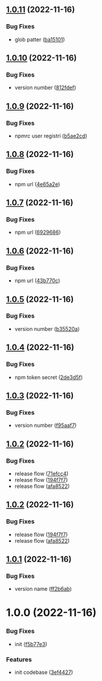 ## [1.0.11](https://github.com/patoi/oss-cache/compare/v1.0.10...v1.0.11) (2022-11-16)


### Bug Fixes

* glob patter ([ba15101](https://github.com/patoi/oss-cache/commit/ba151016043f065f4524cf6c3b156ed97bb462b1))

## [1.0.10](https://github.com/patoi/oss-cache/compare/v1.0.9...v1.0.10) (2022-11-16)


### Bug Fixes

* version number ([812fdef](https://github.com/patoi/oss-cache/commit/812fdef87831887e7860de46dd32ab8042bedb41))

## [1.0.9](https://github.com/patoi/oss-cache/compare/v1.0.8...v1.0.9) (2022-11-16)


### Bug Fixes

* npmrc user registrí ([b5ae2cd](https://github.com/patoi/oss-cache/commit/b5ae2cd9572759ee81ea5b914c7892598a41dd34))

## [1.0.8](https://github.com/patoi/oss-cache/compare/v1.0.7...v1.0.8) (2022-11-16)


### Bug Fixes

* npm url ([4e65a2e](https://github.com/patoi/oss-cache/commit/4e65a2e9cd5b08b53688de3e14b109a03bd87ba0))

## [1.0.7](https://github.com/patoi/oss-cache/compare/v1.0.6...v1.0.7) (2022-11-16)


### Bug Fixes

* npm url ([6929686](https://github.com/patoi/oss-cache/commit/6929686a287da558119aa549b8ba28ca94d7d591))

## [1.0.6](https://github.com/patoi/oss-cache/compare/v1.0.5...v1.0.6) (2022-11-16)


### Bug Fixes

* npm url ([43b770c](https://github.com/patoi/oss-cache/commit/43b770cd2f210234f5962077174647f6bff2d0e6))

## [1.0.5](https://github.com/patoi/oss-cache/compare/v1.0.4...v1.0.5) (2022-11-16)


### Bug Fixes

* version number ([b35520a](https://github.com/patoi/oss-cache/commit/b35520a36b013d30e7304218940af3ceab8d6855))

## [1.0.4](https://github.com/patoi/oss-cache/compare/v1.0.3...v1.0.4) (2022-11-16)


### Bug Fixes

* npm token secret ([2de3d5f](https://github.com/patoi/oss-cache/commit/2de3d5f64a596e97e41c0891630a4cd4a7c7dbef))

## [1.0.3](https://github.com/patoi/oss-cache/compare/v1.0.2...v1.0.3) (2022-11-16)


### Bug Fixes

* version number ([f95aaf7](https://github.com/patoi/oss-cache/commit/f95aaf744f2cbf575efec9ec1a94c8ce0b0ce0b1))

## [1.0.2](https://github.com/patoi/oss-cache/compare/v1.0.1...v1.0.2) (2022-11-16)


### Bug Fixes

* release flow ([71efcc4](https://github.com/patoi/oss-cache/commit/71efcc42ab7e5e67e3326b46f115d64ab88c2b62))
* release flow ([194f7f7](https://github.com/patoi/oss-cache/commit/194f7f72f64fc31684dded7cf038283bf5ace5e0))
* release flow ([afa8522](https://github.com/patoi/oss-cache/commit/afa8522f0fab7349460bfe7045a7b0d2bc2f6ace))

## [1.0.2](https://github.com/patoi/oss-cache/compare/v1.0.1...v1.0.2) (2022-11-16)


### Bug Fixes

* release flow ([194f7f7](https://github.com/patoi/oss-cache/commit/194f7f72f64fc31684dded7cf038283bf5ace5e0))
* release flow ([afa8522](https://github.com/patoi/oss-cache/commit/afa8522f0fab7349460bfe7045a7b0d2bc2f6ace))

## [1.0.1](https://github.com/patoi/oss-cache/compare/v1.0.0...v1.0.1) (2022-11-16)


### Bug Fixes

* version name ([ff2b6ab](https://github.com/patoi/oss-cache/commit/ff2b6ab08eec416838421a91324d8fe7a820a37d))

# 1.0.0 (2022-11-16)


### Bug Fixes

* init ([f5b77e3](https://github.com/patoi/oss-cache/commit/f5b77e39bd4bcdacb63e19548520f99c4e34b747))


### Features

* init codebase ([3ef4427](https://github.com/patoi/oss-cache/commit/3ef44270baeda292327404467dc6408a871221d3))
